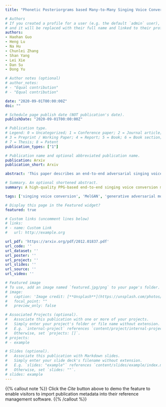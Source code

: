 ```yaml
---
title: "Phonetic Posteriorgrams based Many-to-Many Singing Voice Conversion via Adversarial Training"

# Authors
# If you created a profile for a user (e.g. the default `admin` user), write the username (folder name) here 
# and it will be replaced with their full name and linked to their profile.
authors:
- Haohan Guo
- Heng Lu
- Na Hu
- Chunlei Zhang
- Shan Yang
- Lei Xie
- Dan Su
- Dong Yu

# Author notes (optional)
# author_notes:
# - "Equal contribution"
# - "Equal contribution"

date: "2020-09-01T00:00:00Z"
doi: ""

# Schedule page publish date (NOT publication's date).
publishDate: "2020-09-01T00:00:00Z"

# Publication type.
# Legend: 0 = Uncategorized; 1 = Conference paper; 2 = Journal article;
# 3 = Preprint / Working Paper; 4 = Report; 5 = Book; 6 = Book section;
# 7 = Thesis; 8 = Patent
publication_types: ["1"]

# Publication name and optional abbreviated publication name.
publication: Arxiv
publication_short: Arxiv

abstract: 'This paper describes an end-to-end adversarial singing voice conversion (EA-SVC) approach. It can directly generate arbitrary singing waveform by given phonetic posteriorgram (PPG) representing content, F0 representing pitch, and speaker embedding representing timbre, respectively. Proposed system is composed of three modules: generator G, the audio generation discriminator DA, and the feature disentanglement discriminator DF. The generator G encodes the features in parallel and inversely transforms them into the target waveform. In order to make timbre conversion more stable and controllable, speaker embedding is further decomposed to the weighted sum of a group of trainable vectors representing different timbre clusters. Further, to realize more robust and accurate singing conversion, disentanglement discriminator DF is proposed to remove pitch and timbre related information that remains in the encoded PPG. Finally, a two-stage training is conducted to keep a stable and effective adversarial training process. Subjective evaluation results demonstrate the effectiveness of our proposed methods. Proposed system outperforms conventional cascade approach and the WaveNet based end-to-end approach in terms of both singing quality and singer similarity. Further objective analysis reveals that the model trained with the proposed two-stage training strategy can produce a smoother and sharper formant which leads to higher audio quality.'

# Summary. An optional shortened abstract.
summary: A high-quality PPG-based end-to-end singing voice conversion model

tags: ['singing voice conversion', 'MelGAN', 'generative adversarial model']

# Display this page in the Featured widget?
featured: true

# Custom links (uncomment lines below)
# links:
# - name: Custom Link
#   url: http://example.org

url_pdf: 'https://arxiv.org/pdf/2012.01837.pdf'
url_code: ''
url_dataset: ''
url_poster: ''
url_project: ''
url_slides: ''
url_source: ''
url_video: ''

# Featured image
# To use, add an image named `featured.jpg/png` to your page's folder. 
# image:
#   caption: 'Image credit: [**Unsplash**](https://unsplash.com/photos/pLCdAaMFLTE)'
#   focal_point: ""
#   preview_only: false

# Associated Projects (optional).
#   Associate this publication with one or more of your projects.
#   Simply enter your project's folder or file name without extension.
#   E.g. `internal-project` references `content/project/internal-project/index.md`.
#   Otherwise, set `projects: []`.
# projects:
# - example

# Slides (optional).
#   Associate this publication with Markdown slides.
#   Simply enter your slide deck's filename without extension.
#   E.g. `slides: "example"` references `content/slides/example/index.md`.
#   Otherwise, set `slides: ""`.
# slides: example
---
```


<!-- {{% callout note %}}
Create your slides in Markdown - click the *Slides* button to check out the example.
{{% /callout %}} -->

{{% callout note %}}
Click the *Cite* button above to demo the feature to enable visitors to import publication metadata into their reference management software.
{{% /callout %}}